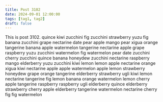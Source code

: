 ```yaml
---
title: Post 3102
date: 2024-09-01 12:00:00
tags: [tag1, tag2]
draft: false
---
```

This is post 3102.
quince
kiwi
zucchini
fig
zucchini
strawberry
yuzu
fig
banana
zucchini
grape
nectarine
date
pear
apple
mango
pear
xigua
orange
tangerine
banana
apple
watermelon
tangerine
nectarine
apple
grape
raspberry
yuzu
zucchini
watermelon
fig
watermelon
pear
date
zucchini
cherry
zucchini
quince
banana
honeydew
zucchini
nectarine
raspberry
mango
elderberry
yuzu
zucchini
kiwi
lemon
lemon
apple
nectarine
orange
xigua
kiwi
nectarine
apple
apple
watermelon
apple
lemon
strawberry
honeydew
grape
orange
tangerine
elderberry
strawberry
ugli
kiwi
lemon
nectarine
tangerine
fig
lemon
banana
orange
watermelon
lemon
cherry
apple
tangerine
raspberry
raspberry
ugli
elderberry
quince
elderberry
strawberry
cherry
apple
elderberry
tangerine
watermelon
nectarine
cherry
fig
fig
watermelon
